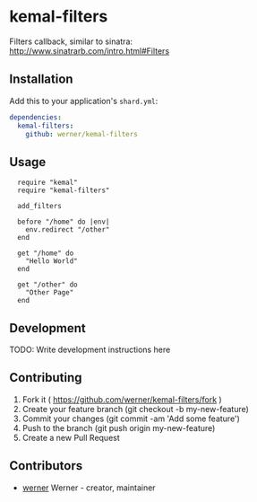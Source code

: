 # kemal-filters

Filters callback, similar to sinatra: http://www.sinatrarb.com/intro.html#Filters

## Installation


Add this to your application's `shard.yml`:

```yaml
dependencies:
  kemal-filters:
    github: werner/kemal-filters
```


## Usage

```crystal
  require "kemal"
  require "kemal-filters"

  add_filters

  before "/home" do |env|
    env.redirect "/other"
  end

  get "/home" do
    "Hello World"
  end

  get "/other" do
    "Other Page"
  end
```

## Development

TODO: Write development instructions here

## Contributing

1. Fork it ( https://github.com/werner/kemal-filters/fork )
2. Create your feature branch (git checkout -b my-new-feature)
3. Commit your changes (git commit -am 'Add some feature')
4. Push to the branch (git push origin my-new-feature)
5. Create a new Pull Request

## Contributors

- [werner](https://github.com/werner) Werner - creator, maintainer
